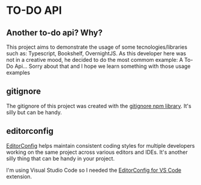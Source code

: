 # TO-DO API

## Another to-do api? Why?

This project aims to demonstrate the usage of some tecnologies/libraries such as: Typescript, Bookshelf, OvernightJS.
As this developer here was not in a creative mood, he decided to do the most commom example: A To-Do Api...
Sorry about that and I hope we learn something with those usage examples

## gitignore

The gitignore of this project was created with the [gitignore npm library](https://www.npmjs.com/package/gitignore).
It's silly but can be handy.

## editorconfig

[EditorConfig](https://editorconfig.org/) helps maintain consistent coding styles for multiple developers working on the same project across various editors and IDEs.
It's another silly thing that can be handy in your project.

I'm using Visual Studio Code so I needed the [EditorConfig for VS Code](https://marketplace.visualstudio.com/items?itemName=EditorConfig.EditorConfig) extension.
